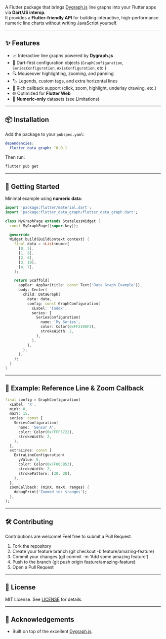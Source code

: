 A Flutter package that brings [Dygraph.js](https://dygraphs.com/) line graphs into your Flutter apps via **Dart/JS interop**.  
It provides a **Flutter-friendly API** for building interactive, high-performance numeric line charts without writing JavaScript yourself.

---

## ✨ Features

- 📈 Interactive line graphs powered by **Dygraph.js**
- 🎨 Dart-first configuration objects (`GraphConfiguration`, `SeriesConfiguration`, `AxisConfiguration`, etc.)
- 🔍 Mouseover highlighting, zooming, and panning
- 🏷️ Legends, custom tags, and extra horizontal lines
- 🎯 Rich callback support (click, zoom, highlight, underlay drawing, etc.)
- 🌐 Optimized for **Flutter Web**
- 🔢 **Numeric-only** datasets (see Limitations)

---

## 📦 Installation

Add the package to your `pubspec.yaml`:

```yaml
dependencies:
  flutter_data_graph: ^0.0.1
```

Then run:

```sh
flutter pub get
```

---

## 🚀 Getting Started

Minimal example using **numeric data**:

```dart
import 'package:flutter/material.dart';
import 'package:flutter_data_graph/flutter_data_graph.dart';

class MyGraphPage extends StatelessWidget {
  const MyGraphPage({super.key});

  @override
  Widget build(BuildContext context) {
    final data = <List<num>>[
      [0, 5],
      [1, 8],
      [2, 6],
      [3, 10],
      [4, 7],
    ];

    return Scaffold(
      appBar: AppBar(title: const Text('Data Graph Example')),
      body: Center(
        child: DataGraph(
          data: data,
          config: const GraphConfiguration(
            xLabel: 'Index',
            series: [
              SeriesConfiguration(
                name: 'My Series',
                color: Color(0xFF2196F3),
                strokeWidth: 2,
              ),
            ],
          ),
        ),
      ),
    );
  }
}
```

---

## 🧩 Example: Reference Line & Zoom Callback

```dart
final config = GraphConfiguration(
  xLabel: 'X',
  minY: 0,
  maxY: 15,
  series: const [
    SeriesConfiguration(
      name: 'Sensor A',
      color: Color(0xFFFF5722),
      strokeWidth: 2,
    ),
  ],
  extraLines: const [
    ExtraLineConfiguration(
      yValue: 8,
      color: Color(0xFF00C853),
      strokeWidth: 2,
      strokePattern: [20, 20],
    ),
  ],
  zoomCallback: (minX, maxX, ranges) {
    debugPrint('Zoomed to: $ranges');
  },
);
```

---

## 🛠️ Contributing

Contributions are welcome! Feel free to submit a Pull Request.

1. Fork the repository
2. Create your feature branch (git checkout -b feature/amazing-feature)
3. Commit your changes (git commit -m 'Add some amazing feature')
4. Push to the branch (git push origin feature/amazing-feature)
5. Open a Pull Request

---

## 📜 License

MIT License. See [LICENSE](LICENSE) for details.

---

## 🙌 Acknowledgements

- Built on top of the excellent [Dygraph.js](https://dygraphs.com/).
